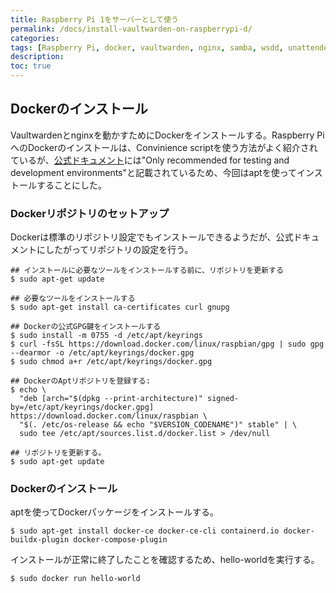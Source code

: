 ```yaml
---
title: Raspberry Pi 1をサーバーとして使う
permalink: /docs/install-vaultwarden-on-raspberrypi-d/
categories:
tags: [Raspberry Pi, docker, vaultwarden, nginx, samba, wsdd, unattended-upgrades, watchtower, rsync]
description:  
toc: true
---
```

## Dockerのインストール

Vaultwardenとnginxを動かすためにDockerをインストールする。Raspberry PiへのDockerのインストールは、Convinience scriptを使う方法がよく紹介されているが、[公式ドキュメント](https://docs.docker.com/engine/install/raspberry-pi-os/#install-using-the-repository)には"Only recommended for testing and development environments"と記載されているため、今回はaptを使ってインストールすることにした。

### Dockerリポジトリのセットアップ
Dockerは標準のリポジトリ設定でもインストールできるようだが、公式ドキュメントにしたがってリポジトリの設定を行う。
```
## インストールに必要なツールをインストールする前に、リポジトリを更新する
$ sudo apt-get update

## 必要なツールをインストールする
$ sudo apt-get install ca-certificates curl gnupg

## Dockerの公式GPG鍵をインストールする
$ sudo install -m 0755 -d /etc/apt/keyrings
$ curl -fsSL https://download.docker.com/linux/raspbian/gpg | sudo gpg --dearmor -o /etc/apt/keyrings/docker.gpg
$ sudo chmod a+r /etc/apt/keyrings/docker.gpg

## DockerのAptリポジトリを登録する:
$ echo \
  "deb [arch="$(dpkg --print-architecture)" signed-by=/etc/apt/keyrings/docker.gpg] https://download.docker.com/linux/raspbian \
  "$(. /etc/os-release && echo "$VERSION_CODENAME")" stable" | \
  sudo tee /etc/apt/sources.list.d/docker.list > /dev/null

## リポジトリを更新する。
$ sudo apt-get update
```

### Dockerのインストール

aptを使ってDockerパッケージをインストールする。
```
$ sudo apt-get install docker-ce docker-ce-cli containerd.io docker-buildx-plugin docker-compose-plugin
```

インストールが正常に終了したことを確認するため、hello-worldを実行する。

```
$ sudo docker run hello-world
```